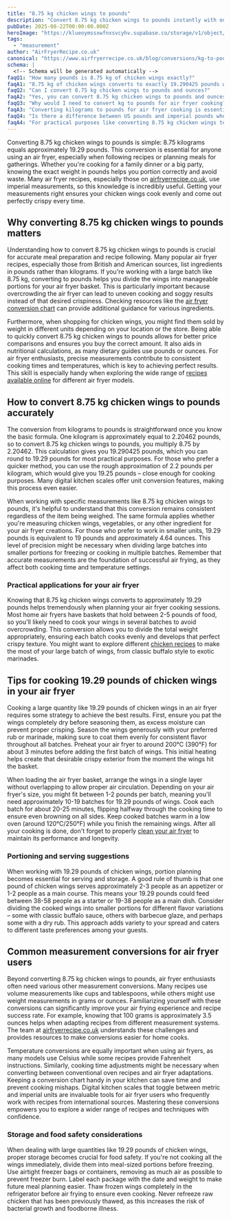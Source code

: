 ```yaml
---
title: "8.75 kg chicken wings to pounds"
description: "Convert 8.75 kg chicken wings to pounds instantly with our simple guide. Perfect for air fryer cooking and meal planning."
pubDate: 2025-08-22T00:00:00.000Z
heroImage: "https://klueoymssxwfnxsvcyhv.supabase.co/storage/v1/object/public/Shmucket/8-75-kg-chicken-wings-to-pounds.webp"
tags:
  - "measurement"
author: "AirFryerRecipe.co.uk"
canonical: "https://www.airfryerrecipe.co.uk/blog/conversions/kg-to-pounds/8-75-kg-chicken-wings-to-pounds"
schema: |
  <!-- Schema will be generated automatically -->
faqQ1: "How many pounds is 8.75 kg of chicken wings exactly?"
faqA1: "8.75 kg of chicken wings converts to exactly 19.290425 pounds when using the precise conversion factor of 1 kilogram equals 2.20462 pounds. For practical cooking purposes, most people round this to 19.29 pounds or even 19.3 pounds. This level of precision is sufficient for air fryer cooking and meal planning, as small variations won't significantly affect your results."
faqQ2: "Can I convert 8.75 kg chicken wings to pounds and ounces?"
faqA2: "Yes, you can convert 8.75 kg chicken wings to pounds and ounces for more precise measurement. Since 8.75 kg equals 19.29 pounds, the decimal portion represents the ounces. Multiply 0.29 pounds by 16 (ounces in a pound) to get approximately 4.64 ounces. So 8.75 kg chicken wings is equivalent to 19 pounds and 4.64 ounces. This detailed conversion can be helpful when dividing large batches into smaller portions for your air fryer."
faqQ3: "Why would I need to convert kg to pounds for air fryer cooking?"
faqA3: "Converting kilograms to pounds for air fryer cooking is essential because many recipes, particularly those from American sources, use imperial measurements. Accurate conversions ensure you use the correct ingredient quantities, which affects cooking times and results in your air fryer. Additionally, when meal prepping or dividing large batches like 8.75 kg of chicken wings, pound measurements help you portion appropriately for your air fryer's capacity, preventing overcrowding and ensuring even cooking."
faqQ4: "Is there a difference between US pounds and imperial pounds when converting 8.75 kg chicken wings?"
faqA4: "For practical purposes like converting 8.75 kg chicken wings to pounds, there is no difference between US pounds and imperial pounds in terms of weight measurement. Both systems use the same pound unit, which equals exactly 0.45359237 kilograms. The conversion from 8.75 kg will give you the same result regardless of whether you're using US or imperial pounds. The distinction between these systems primarily applies to volume measurements rather than weight."
---
```

<p>Converting 8.75 kg chicken wings to pounds is simple: 8.75 kilograms equals approximately 19.29 pounds. This conversion is essential for anyone using an air fryer, especially when following recipes or planning meals for gatherings. Whether you're cooking for a family dinner or a big party, knowing the exact weight in pounds helps you portion correctly and avoid waste. Many air fryer recipes, especially those on <a href=https://www.airfryerrecipe.co.uk/>airfryerrecipe.co.uk</a>, use imperial measurements, so this knowledge is incredibly useful. Getting your measurements right ensures your chicken wings cook evenly and come out perfectly crispy every time.</p>

<h2>Why converting 8.75 kg chicken wings to pounds matters</h2>
<p>Understanding how to convert 8.75 kg chicken wings to pounds is crucial for accurate meal preparation and recipe following. Many popular air fryer recipes, especially those from British and American sources, list ingredients in pounds rather than kilograms. If you're working with a large batch like 8.75 kg, converting to pounds helps you divide the wings into manageable portions for your air fryer basket. This is particularly important because overcrowding the air fryer can lead to uneven cooking and soggy results instead of that desired crispiness. Checking resources like the <a href=https://www.airfryerrecipe.co.uk/air-fryer-conversion-chart>air fryer conversion chart</a> can provide additional guidance for various ingredients.</p>
<p>Furthermore, when shopping for chicken wings, you might find them sold by weight in different units depending on your location or the store. Being able to quickly convert 8.75 kg chicken wings to pounds allows for better price comparisons and ensures you buy the correct amount. It also aids in nutritional calculations, as many dietary guides use pounds or ounces. For air fryer enthusiasts, precise measurements contribute to consistent cooking times and temperatures, which is key to achieving perfect results. This skill is especially handy when exploring the wide range of <a href=https://www.airfryerrecipe.co.uk/recipes>recipes available online</a> for different air fryer models.</p>

<h2>How to convert 8.75 kg chicken wings to pounds accurately</h2>
<p>The conversion from kilograms to pounds is straightforward once you know the basic formula. One kilogram is approximately equal to 2.20462 pounds, so to convert 8.75 kg chicken wings to pounds, you multiply 8.75 by 2.20462. This calculation gives you 19.290425 pounds, which you can round to 19.29 pounds for most practical purposes. For those who prefer a quicker method, you can use the rough approximation of 2.2 pounds per kilogram, which would give you 19.25 pounds – close enough for cooking purposes. Many digital kitchen scales offer unit conversion features, making this process even easier.</p>
<p>When working with specific measurements like 8.75 kg chicken wings to pounds, it's helpful to understand that this conversion remains consistent regardless of the item being weighed. The same formula applies whether you're measuring chicken wings, vegetables, or any other ingredient for your air fryer creations. For those who prefer to work in smaller units, 19.29 pounds is equivalent to 19 pounds and approximately 4.64 ounces. This level of precision might be necessary when dividing large batches into smaller portions for freezing or cooking in multiple batches. Remember that accurate measurements are the foundation of successful air frying, as they affect both cooking time and temperature settings.</p>

<h3>Practical applications for your air fryer</h3>
<p>Knowing that 8.75 kg chicken wings converts to approximately 19.29 pounds helps tremendously when planning your air fryer cooking sessions. Most home air fryers have baskets that hold between 2-5 pounds of food, so you'll likely need to cook your wings in several batches to avoid overcrowding. This conversion allows you to divide the total weight appropriately, ensuring each batch cooks evenly and develops that perfect crispy texture. You might want to explore different <a href=https://www.airfryerrecipe.co.uk/recipe-category/chicken>chicken recipes</a> to make the most of your large batch of wings, from classic buffalo style to exotic marinades.</p>

<h2>Tips for cooking 19.29 pounds of chicken wings in your air fryer</h2>
<p>Cooking a large quantity like 19.29 pounds of chicken wings in an air fryer requires some strategy to achieve the best results. First, ensure you pat the wings completely dry before seasoning them, as excess moisture can prevent proper crisping. Season the wings generously with your preferred rub or marinade, making sure to coat them evenly for consistent flavor throughout all batches. Preheat your air fryer to around 200°C (390°F) for about 3 minutes before adding the first batch of wings. This initial heating helps create that desirable crispy exterior from the moment the wings hit the basket.</p>
<p>When loading the air fryer basket, arrange the wings in a single layer without overlapping to allow proper air circulation. Depending on your air fryer's size, you might fit between 1-2 pounds per batch, meaning you'll need approximately 10-19 batches for 19.29 pounds of wings. Cook each batch for about 20-25 minutes, flipping halfway through the cooking time to ensure even browning on all sides. Keep cooked batches warm in a low oven (around 120°C/250°F) while you finish the remaining wings. After all your cooking is done, don't forget to properly <a href=https://www.airfryerrecipe.co.uk/air-fryer-cleaner>clean your air fryer</a> to maintain its performance and longevity.</p>

<h3>Portioning and serving suggestions</h3>
<p>When working with 19.29 pounds of chicken wings, portion planning becomes essential for serving and storage. A good rule of thumb is that one pound of chicken wings serves approximately 2-3 people as an appetizer or 1-2 people as a main course. This means your 19.29 pounds could feed between 38-58 people as a starter or 19-38 people as a main dish. Consider dividing the cooked wings into smaller portions for different flavor variations – some with classic buffalo sauce, others with barbecue glaze, and perhaps some with a dry rub. This approach adds variety to your spread and caters to different taste preferences among your guests.</p>

<h2>Common measurement conversions for air fryer users</h2>
<p>Beyond converting 8.75 kg chicken wings to pounds, air fryer enthusiasts often need various other measurement conversions. Many recipes use volume measurements like cups and tablespoons, while others might use weight measurements in grams or ounces. Familiarizing yourself with these conversions can significantly improve your air frying experience and recipe success rate. For example, knowing that 100 grams is approximately 3.5 ounces helps when adapting recipes from different measurement systems. The team at <a href=https://www.airfryerrecipe.co.uk/>airfryerrecipe.co.uk</a> understands these challenges and provides resources to make conversions easier for home cooks.</p>
<p>Temperature conversions are equally important when using air fryers, as many models use Celsius while some recipes provide Fahrenheit instructions. Similarly, cooking time adjustments might be necessary when converting between conventional oven recipes and air fryer adaptations. Keeping a conversion chart handy in your kitchen can save time and prevent cooking mishaps. Digital kitchen scales that toggle between metric and imperial units are invaluable tools for air fryer users who frequently work with recipes from international sources. Mastering these conversions empowers you to explore a wider range of recipes and techniques with confidence.</p>

<h3>Storage and food safety considerations</h3>
<p>When dealing with large quantities like 19.29 pounds of chicken wings, proper storage becomes crucial for food safety. If you're not cooking all the wings immediately, divide them into meal-sized portions before freezing. Use airtight freezer bags or containers, removing as much air as possible to prevent freezer burn. Label each package with the date and weight to make future meal planning easier. Thaw frozen wings completely in the refrigerator before air frying to ensure even cooking. Never refreeze raw chicken that has been previously thawed, as this increases the risk of bacterial growth and foodborne illness.</p>
